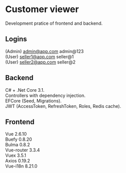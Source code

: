 # Customer viewer

Development pratice of frontend and backend.  

## Logins
  
(Admin) admin@app.com    admin@123  
(User)  seller1@app.com  seller@1  
(User)  seller2@app.com  seller@2  

## Backend

C# + .Net Core 3.1.  
Controllers with dependency injection.  
EFCore (Seed, Migrations).  
JWT (AccessToken, RefreshToken, Roles, Redis cache).  

## Frontend

Vue 2.6.10  
Buefy 0.8.20  
Bulma 0.8.2  
Vue-router 3.3.4  
Vuex 3.5.1  
Axios 0.19.2  
Vue-i18n 8.21.0 